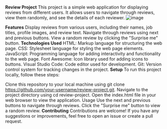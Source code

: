 

**Review Project**
This project is a simple web application for displaying reviews from different users. It allows users to navigate through reviews, view them randomly, and see the details of each reviewer.
![image](https://github.com/PoojaGadara/Review-Javascript-Project-/assets/100752133/0bc8f62a-ab56-4b71-b8ad-fd38e0b8f0f7)

**Features**
Display reviews from various users, including their names, job titles, profile images, and review text.
Navigate through reviews using next and previous buttons.
View a random review by clicking the "Surprise me" button.
**Technologies Used**
HTML: Markup language for structuring the web page.
CSS: Stylesheet language for styling the web page elements.
JavaScript: Programming language for adding interactivity and functionality to the web page.
Font Awesome: Icon library used for adding icons to buttons.
Visual Studio Code: Code editor used for development.
Git: Version control system for tracking changes in the project.
**Setup**
To run this project locally, follow these steps:

Clone this repository to your local machine using git clone https://github.com/your-username/review-project.git.
Navigate to the project directory using cd review-project.
Open the index.html file in your web browser to view the application.
Usage
Use the next and previous buttons to navigate through reviews.
Click the "Surprise me" button to view a random review.
**Contributing**
Contributions are welcome! If you have any suggestions or improvements, feel free to open an issue or create a pull request.
